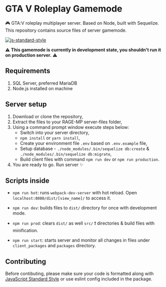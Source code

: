 # GTA V Roleplay Gamemode
🎮 GTA:V roleplay multiplayer server. Based on Node, built with Sequelize. This repository contains source files of server gamemode.

[![js-standard-style](https://img.shields.io/badge/code%20style-standard-brightgreen.svg)](http://standardjs.com)

:warning: **This gamemode is currently in development state, you shouldn't run it on production server.** :warning:

## Requirements
1.  SQL Server, preferred MariaDB
2.  Node.js installed on machine

## Server setup
1.  Download or clone the repository,
2.  Extract the files to your RAGE-MP server-files folder,
3.  Using a command prompt window execute steps below:
    - Switch into your server directory,
    - `npm install` or `yarn install`,
    - Create your environment file `.env` based on `.env.example` file,
    - Setup database - `./node_modules/.bin/sequelize db:create` & `./node_modules/.bin/sequelize db:migrate`,
    - Build client files with command `npm run dev` or `npm run production`.
4.  You are ready to go. Run server :sparkles:

## Scripts inside

- `npm run hot`: runs `webpack-dev-server` with hot reload. Open `localhost:8080/dist/[view_name]/` to access it.

- `npm run dev`: builds files to `dist/` directory for once with development mode.

- `npm run prod`: clears `dist/` as well `src/` :exclamation: directories & build files with minification.

- `npm run start`: starts server and monitor all changes in files under `client_packages` and `packages` directory.

## Contributing

Before contibuting, please make sure your code is formatted along with [JavaScript Standard Style](http://standardjs.com) or use eslint config included in the package.
